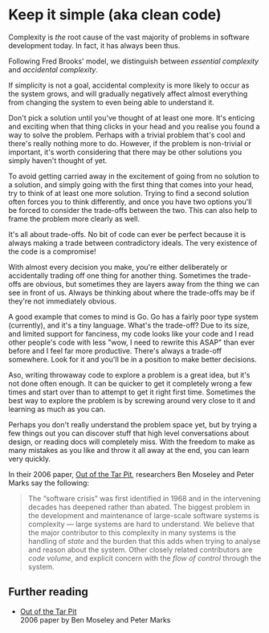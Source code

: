 # Keep it simple (aka clean code)

Complexity is _the_ root cause of the vast majority of problems in software development today. In fact, it has always been thus.

Following Fred Brooks' model, we distinguish between _essential complexity_ and _accidental complexity_.

If simplicity is not a goal, accidental complexity is more likely to occur as the system grows, and will gradually negatively affect almost everything from changing the system to even being able to understand it.

Don't pick a solution until you've thought of at least one more. It's enticing and exciting when that thing clicks in your head and you realise you found a way to solve the problem. Perhaps with a trivial problem that's cool and there's really nothing more to do. However, if the problem is non-trivial or important, it's worth considering that there may be other solutions you simply haven't thought of yet.

To avoid getting carried away in the excitement of going from no solution to a solution, and simply going with the first thing that comes into your head, try to think of at least one more solution. Trying to find a second solution often forces you to think differently, and once you have two options you'll be forced to consider the trade-offs between the two. This can also help to frame the problem more clearly as well.

It's all about trade-offs. No bit of code can ever be perfect because it is always making a trade between contradictory ideals. The very existence of the code is a compromise!

With almost every decision you make, you're either deliberately or accidentally trading off one thing for another thing. Sometimes the trade-offs are obvious, but sometimes they are layers away from the thing we can see in front of us. Always be thinking about where the trade-offs may be if they're not immediately obvious.

A good example that comes to mind is Go. Go has a fairly poor type system (currently), and it's a tiny language. What's the trade-off? Due to its size, and limited support for fanciness, my code looks like your code and I read other people's code with less "wow, I need to rewrite this ASAP" than ever before and I feel far more productive. There's always a trade-off somewhere. Look for it and you'll be in a position to make better decisions.

Aso, writing throwaway code to explore a problem is a great idea, but it's not done often enough. It can be quicker to get it completely wrong a few times and start over than to attempt to get it right first time. Sometimes the best way to explore the problem is by screwing around very close to it and learning as much as you can.

Perhaps you don't really understand the problem space yet, but by trying a few things out you can discover stuff that high level conversations about design, or reading docs will completely miss. With the freedom to make as many mistakes as you like and throw it all away at the end, you can learn very quickly.

In their 2006 paper, [Out of the Tar Pit](//curtclifton.net/papers/MoseleyMarks06a.pdf), researchers Ben Moseley and Peter Marks say the following:

> The “software crisis” was first identified in 1968 and in the intervening decades has deepened rather than abated. The biggest problem in the development and maintenance of large-scale software systems is complexity — large systems are hard to understand. We believe that the major contributor to this complexity in many systems is the handling of _state_ and the burden that this adds when trying to analyse and reason about the system. Other closely related contributors are _code volume_, and explicit concern with the _flow of control_ through the system.

## Further reading

- [Out of the Tar Pit](//curtclifton.net/papers/MoseleyMarks06a.pdf) \
  2006 paper by Ben Moseley and Peter Marks
